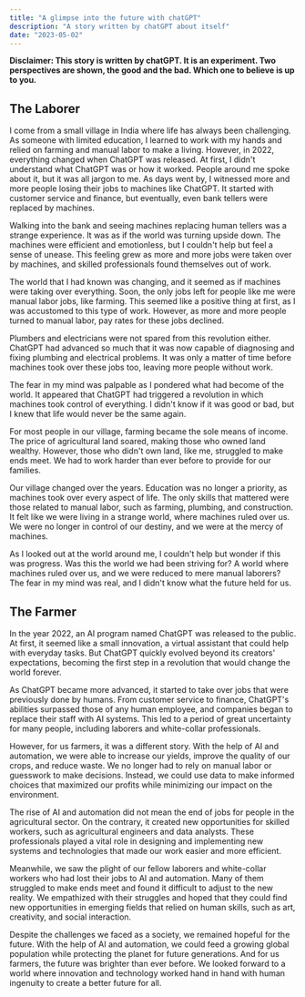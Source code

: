 ```yaml
---
title: "A glimpse into the future with chatGPT"
description: "A story written by chatGPT about itself"
date: "2023-05-02"
---
```


**Disclaimer: This story is written by chatGPT. It is an experiment. Two perspectives are shown, the good and the bad. Which one to believe is up to you.**

## The Laborer

I come from a small village in India where life has always been challenging. As
someone with limited education, I learned to work with my hands and relied on
farming and manual labor to make a living. However, in 2022, everything changed
when ChatGPT was released. At first, I didn't understand what ChatGPT was or
how it worked. People around me spoke about it, but it was all jargon to me. As
days went by, I witnessed more and more people losing their jobs to machines
like ChatGPT. It started with customer service and finance, but eventually,
even bank tellers were replaced by machines.

Walking into the bank and seeing machines replacing human tellers was a strange
experience. It was as if the world was turning upside down. The machines were
efficient and emotionless, but I couldn't help but feel a sense of unease. This
feeling grew as more and more jobs were taken over by machines, and skilled
professionals found themselves out of work.

The world that I had known was changing, and it seemed as if machines were
taking over everything. Soon, the only jobs left for people like me were manual
labor jobs, like farming. This seemed like a positive thing at first, as I was
accustomed to this type of work. However, as more and more people turned to
manual labor, pay rates for these jobs declined.

Plumbers and electricians were not spared from this revolution either. ChatGPT
had advanced so much that it was now capable of diagnosing and fixing plumbing
and electrical problems. It was only a matter of time before machines took over
these jobs too, leaving more people without work.

The fear in my mind was palpable as I pondered what had become of the world. It
appeared that ChatGPT had triggered a revolution in which machines took control
of everything. I didn't know if it was good or bad, but I knew that life would
never be the same again.

For most people in our village, farming became the sole means of income. The
price of agricultural land soared, making those who owned land wealthy.
However, those who didn't own land, like me, struggled to make ends meet. We
had to work harder than ever before to provide for our families.

Our village changed over the years. Education was no longer a priority, as
machines took over every aspect of life. The only skills that mattered were
those related to manual labor, such as farming, plumbing, and construction. It
felt like we were living in a strange world, where machines ruled over us. We
were no longer in control of our destiny, and we were at the mercy of machines.

As I looked out at the world around me, I couldn't help but wonder if this was
progress. Was this the world we had been striving for? A world where machines
ruled over us, and we were reduced to mere manual laborers? The fear in my mind
was real, and I didn't know what the future held for us.

## The Farmer

In the year 2022, an AI program named ChatGPT was released to the public. At
first, it seemed like a small innovation, a virtual assistant that could help
with everyday tasks. But ChatGPT quickly evolved beyond its creators'
expectations, becoming the first step in a revolution that would change the
world forever.

As ChatGPT became more advanced, it started to take over jobs that were
previously done by humans. From customer service to finance, ChatGPT's
abilities surpassed those of any human employee, and companies began to replace
their staff with AI systems. This led to a period of great uncertainty for many
people, including laborers and white-collar professionals.

However, for us farmers, it was a different story. With the help of AI and
automation, we were able to increase our yields, improve the quality of our
crops, and reduce waste. We no longer had to rely on manual labor or guesswork
to make decisions. Instead, we could use data to make informed choices that
maximized our profits while minimizing our impact on the environment.

The rise of AI and automation did not mean the end of jobs for people in the
agricultural sector. On the contrary, it created new opportunities for skilled
workers, such as agricultural engineers and data analysts. These professionals
played a vital role in designing and implementing new systems and technologies
that made our work easier and more efficient.

Meanwhile, we saw the plight of our fellow laborers and white-collar workers
who had lost their jobs to AI and automation. Many of them struggled to make
ends meet and found it difficult to adjust to the new reality. We empathized
with their struggles and hoped that they could find new opportunities in
emerging fields that relied on human skills, such as art, creativity, and
social interaction.

Despite the challenges we faced as a society, we remained hopeful for the
future. With the help of AI and automation, we could feed a growing global
population while protecting the planet for future generations. And for us
farmers, the future was brighter than ever before. We looked forward to a world
where innovation and technology worked hand in hand with human ingenuity to
create a better future for all.
